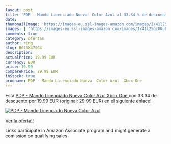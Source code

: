 ```yaml
---
layout: post
title: 'PDP - Mando Licenciado Nueva  Color Azul al 33.34 % de descuento'
date: 
thumbnailImage: 'https://images-eu.ssl-images-amazon.com/images/I/41l25qcUKuL._SL200_.jpg'
images: [ 'https://images-eu.ssl-images-amazon.com/images/I/41l25qcUKuL._SL200_.jpg' ]
comments: true
category: ofertas
author: ring
slug: B073X47SG4
description:
actualPrice: 19.99 EUR
currency: EUR
price: 19.99
comparePrice: 29.99 EUR
inStock: true
prodname: PDP - Mando Licenciado Nueva  Color Azul  Xbox One 
---
```


Está [PDP - Mando Licenciado Nueva  Color Azul  Xbox One ](https://www.amazon.es/dp/B073X47SG4/?tag=tolees-21) con 33.34 de descuento por 19.99 EUR (original: 29.99 EUR) en el siguiente enlace!

[![PDP - Mando Licenciado Nueva  Color Azul](https://images-eu.ssl-images-amazon.com/images/I/41l25qcUKuL._SL200_.jpg)](https://www.amazon.es/dp/B073X47SG4/?tag=tolees-21)

[Ver la oferta!!](https://www.amazon.es/dp/B073X47SG4/?tag=tolees-21)

Links participate in Amazon Associate program and might generate a comission on qualifying sales


